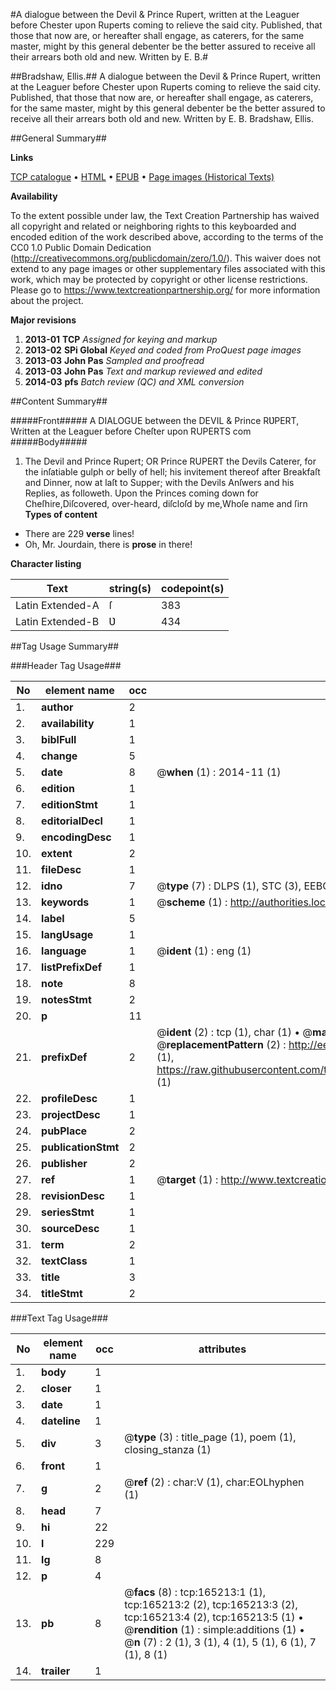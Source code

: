 #A dialogue between the Devil & Prince Rupert, written at the Leaguer before Chester upon Ruperts coming to relieve the said city. Published, that those that now are, or hereafter shall engage, as caterers, for the same master, might by this general debenter be the better assured to receive all their arrears both old and new. Written by E. B.#

##Bradshaw, Ellis.##
A dialogue between the Devil & Prince Rupert, written at the Leaguer before Chester upon Ruperts coming to relieve the said city. Published, that those that now are, or hereafter shall engage, as caterers, for the same master, might by this general debenter be the better assured to receive all their arrears both old and new. Written by E. B.
Bradshaw, Ellis.

##General Summary##

**Links**

[TCP catalogue](http://www.ota.ox.ac.uk/tcp/)  • 
[HTML](http://tei.it.ox.ac.uk/tcp/Texts-HTML/free/A77/A77223.html)  • 
[EPUB](http://tei.it.ox.ac.uk/tcp/Texts-EPUB/free/A77/A77223.epub) • 
[Page images (Historical Texts)](https://historicaltexts.jisc.ac.uk/eebo-99865221e)

**Availability**

To the extent possible under law, the Text Creation Partnership has waived all copyright and related or neighboring rights to this keyboarded and encoded edition of the work described above, according to the terms of the CC0 1.0 Public Domain Dedication (http://creativecommons.org/publicdomain/zero/1.0/). This waiver does not extend to any page images or other supplementary files associated with this work, which may be protected by copyright or other license restrictions. Please go to https://www.textcreationpartnership.org/ for more information about the project.

**Major revisions**

1. __2013-01__ __TCP__ *Assigned for keying and markup*
1. __2013-02__ __SPi Global__ *Keyed and coded from ProQuest page images*
1. __2013-03__ __John Pas__ *Sampled and proofread*
1. __2013-03__ __John Pas__ *Text and markup reviewed and edited*
1. __2014-03__ __pfs__ *Batch review (QC) and XML conversion*

##Content Summary##

#####Front#####
A DIALOGUE between the DEVIL & Prince RƲPERT, Written at the Leaguer before Cheſter upon RUPERTS com
#####Body#####

1. The Devil and Prince Rupert; OR Prince RUPERT the Devils Caterer, for the inſatiable gulph or belly of hell; his invitement thereof after Breakfaſt and Dinner, now at laſt to Supper; with the Devils Anſwers and his Replies, as followeth.
Upon the Princes coming down for Cheſhire,Diſcovered, over-heard, diſcloſd by me,Whoſe name and ſirn
**Types of content**

  * There are 229 **verse** lines!
  * Oh, Mr. Jourdain, there is **prose** in there!

**Character listing**


|Text|string(s)|codepoint(s)|
|---|---|---|
|Latin Extended-A|ſ|383|
|Latin Extended-B|Ʋ|434|

##Tag Usage Summary##

###Header Tag Usage###

|No|element name|occ|attributes|
|---|---|---|---|
|1.|__author__|2||
|2.|__availability__|1||
|3.|__biblFull__|1||
|4.|__change__|5||
|5.|__date__|8| @__when__ (1) : 2014-11 (1)|
|6.|__edition__|1||
|7.|__editionStmt__|1||
|8.|__editorialDecl__|1||
|9.|__encodingDesc__|1||
|10.|__extent__|2||
|11.|__fileDesc__|1||
|12.|__idno__|7| @__type__ (7) : DLPS (1), STC (3), EEBO-CITATION (1), PROQUEST (1), VID (1)|
|13.|__keywords__|1| @__scheme__ (1) : http://authorities.loc.gov/ (1)|
|14.|__label__|5||
|15.|__langUsage__|1||
|16.|__language__|1| @__ident__ (1) : eng (1)|
|17.|__listPrefixDef__|1||
|18.|__note__|8||
|19.|__notesStmt__|2||
|20.|__p__|11||
|21.|__prefixDef__|2| @__ident__ (2) : tcp (1), char (1)  •  @__matchPattern__ (2) : ([0-9\-]+):([0-9IVX]+) (1), (.+) (1)  •  @__replacementPattern__ (2) : http://eebo.chadwyck.com/downloadtiff?vid=$1&page=$2 (1), https://raw.githubusercontent.com/textcreationpartnership/Texts/master/tcpchars.xml#$1 (1)|
|22.|__profileDesc__|1||
|23.|__projectDesc__|1||
|24.|__pubPlace__|2||
|25.|__publicationStmt__|2||
|26.|__publisher__|2||
|27.|__ref__|1| @__target__ (1) : http://www.textcreationpartnership.org/docs/. (1)|
|28.|__revisionDesc__|1||
|29.|__seriesStmt__|1||
|30.|__sourceDesc__|1||
|31.|__term__|2||
|32.|__textClass__|1||
|33.|__title__|3||
|34.|__titleStmt__|2||


###Text Tag Usage###

|No|element name|occ|attributes|
|---|---|---|---|
|1.|__body__|1||
|2.|__closer__|1||
|3.|__date__|1||
|4.|__dateline__|1||
|5.|__div__|3| @__type__ (3) : title_page (1), poem (1), closing_stanza (1)|
|6.|__front__|1||
|7.|__g__|2| @__ref__ (2) : char:V (1), char:EOLhyphen (1)|
|8.|__head__|7||
|9.|__hi__|22||
|10.|__l__|229||
|11.|__lg__|8||
|12.|__p__|4||
|13.|__pb__|8| @__facs__ (8) : tcp:165213:1 (1), tcp:165213:2 (2), tcp:165213:3 (2), tcp:165213:4 (2), tcp:165213:5 (1)  •  @__rendition__ (1) : simple:additions (1)  •  @__n__ (7) : 2 (1), 3 (1), 4 (1), 5 (1), 6 (1), 7 (1), 8 (1)|
|14.|__trailer__|1||
